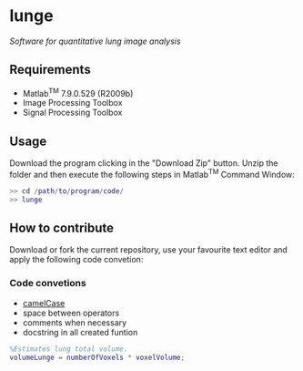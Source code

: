 # lunge

*Software for quantitative lung image analysis*

## Requirements
- Matlab<sup>TM</sup> 7.9.0.529 (R2009b)
- Image Processing Toolbox
- Signal Processing Toolbox

## Usage
Download the program clicking in the "Download Zip" button. Unzip the folder
and then execute the following steps in Matlab<sup>TM</sup> Command Window:

```matlab
>> cd /path/to/program/code/
>> lunge
```

## How to contribute
Download or fork the current repository, use your favourite text editor
and apply the following code convetion:

### Code convetions
- [camelCase](https://en.wikipedia.org/wiki/CamelCase)
- space between operators
- comments when necessary
- docstring in all created funtion

```matlab
%Estimates lung total volume.
volumeLunge = numberOfVoxels * voxelVolume;
```
